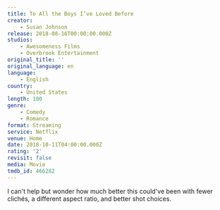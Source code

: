 ```yaml
---
title: To All the Boys I’ve Loved Before
creator:
    - Susan Johnson
release: 2018-08-16T00:00:00.000Z
studios:
    - Awesomeness Films
    - Overbrook Entertainment
original_title: ''
original_language: en
language:
    - English
country:
    - United States
length: 100
genre:
    - Comedy
    - Romance
format: Streaming
service: Netflix
venue: Home
date: 2018-10-11T04:00:00.000Z
rating: '2'
revisit: false
media: Movie
tmdb_id: 466282
---
```


I can't help but wonder how much better this could've been with fewer clichés, a different aspect ratio, and better shot choices.
